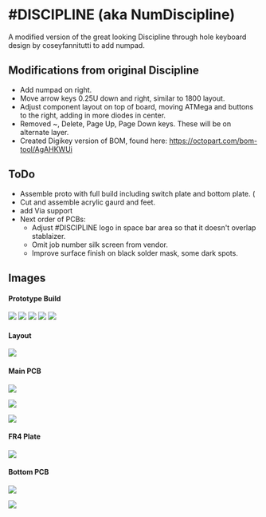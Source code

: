 # #DISCIPLINE (aka NumDiscipline)


A modified version of the great looking Discipline through hole keyboard design by coseyfannitutti to add numpad. 

## Modifications from original Discipline 

- Add numpad on right.
- Move arrow keys 0.25U down and right, similar to 1800 layout. 
- Adjust component layout on top of board, moving ATMega and buttons to the right, adding in more diodes in center. 
- Removed ~, Delete, Page Up, Page Down keys. These will be on alternate layer. 
- Created Digikey version of BOM, found here: https://octopart.com/bom-tool/AgAHKWUi


## ToDo 
- Assemble proto with full build including switch plate and bottom plate. (
- Cut and assemble acrylic gaurd and feet. 
- add Via support
- Next order of PCBs: 
	- Adjust #DISCIPLINE logo in space bar area so that it doesn't overlap stablaizer. 
	- Omit job number silk screen from vendor. 
	- Improve surface finish on black solder mask, some dark spots. 


## Images

#### Prototype Build
![](./images/SampleBuild/proto2.jpg)
![](./images/SampleBuild/proto2_detail.jpg)
![](./images/SampleBuild/MainPCBs.jpg)
![](./images/SampleBuild/PopulatedBoard.jpg)
![](./images/SampleBuild/PopulatedBoardWithSwitches.jpg)

#### Layout
![](./images/NumDiscipline-layout.jpg)

#### Main PCB
![](./images/NumDiscipline-pcb-front.png)

![](./images/NumDiscipline-pcb-back.png)

![](./images/NumDiscipline-layers.png)

#### FR4 Plate
![](./images/NumDiscipline-plate-front.png)

#### Bottom PCB
![](./images/NumDiscipline-bottom-front.png)

![](./images/NumDiscipline-bottom-back.png)


